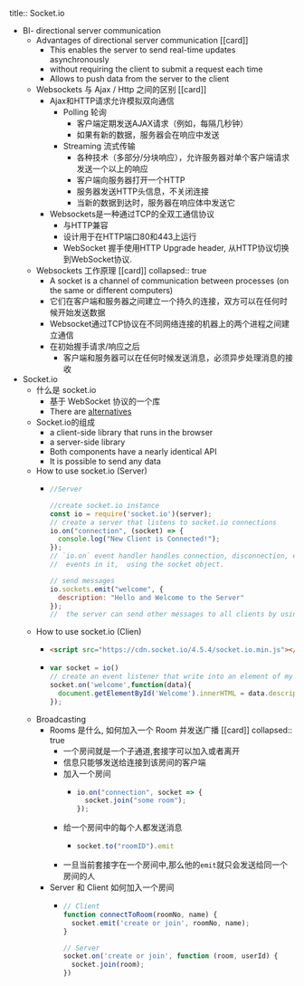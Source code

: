 title:: Socket.io

- BI- directional server communication
	- Advantages of  directional server communication [[card]]
		- This enables the server to send real-time updates asynchronously
		- without requiring the client to submit a request each time
		- Allows to push data from the server to the client
	- Websockets 与 Ajax / Http 之间的区别 [[card]]
		- Ajax和HTTP请求允许模拟双向通信
			- Polling 轮询
				- 客户端定期发送AJAX请求（例如，每隔几秒钟）
				- 如果有新的数据，服务器会在响应中发送
			- Streaming 流式传输
				- 各种技术（多部分/分块响应），允许服务器对单个客户端请求发送一个以上的响应
				- 客户端向服务器打开一个HTTP
				- 服务器发送HTTP头信息，不关闭连接
				- 当新的数据到达时，服务器在响应体中发送它
		- Websockets是一种通过TCP的全双工通信协议
			- 与HTTP兼容
			- 设计用于在HTTP端口80和443上运行
			- WebSocket 握手使用HTTP Upgrade header, 从HTTP协议切换到WebSocket协议.
	- Websockets 工作原理 [[card]]
	  collapsed:: true
		- A socket is a channel of communication between processes (on the  same or different computers)
		- 它们在客户端和服务器之间建立一个持久的连接，双方可以在任何时候开始发送数据
		- Websocket通过TCP协议在不同网络连接的机器上的两个进程之间建立通信
		- 在初始握手请求/响应之后
			- 客户端和服务器可以在任何时候发送消息，必须异步处理消息的接收
- Socket.io
	- 什么是 socket.io
		- 基于 WebSocket 协议的一个库
		- There are [alternatives](https://github.com/websockets/ws)
	- Socket.io的组成
		- a client-side library that runs in the browser
		- a server-side library
		- Both components have a nearly identical API
		- It is possible to send any data
	- How to use socket.io (Server)
		- ```js
		  //Server 
		  
		  //create socket.io instance
		  const io = require('socket.io')(server);
		  // create a server that listens to socket.io connections
		  io.on("connection", (socket) => {
		    console.log("New Client is Connected!");
		  });
		  // `io.on` event handler handles connection, disconnection, etc. , 
		  //  events in it,  using the socket object.
		  
		  // send messages 
		  io.sockets.emit("welcome", {
		    description: "Hello and Welcome to the Server"
		  });
		  //  the server can send other messages to all clients by using the broadcast event
		  ```
	- How to use socket.io (Clien)
		- ```html
		  <script src="https://cdn.socket.io/4.5.4/socket.io.min.js"></script>
		  ```
		- ```js
		  var socket = io()
		  // create an event listener that write into an element of my  `index.ejs` page
		  socket.on('welcome',function(data){
		  	document.getElementById('Welcome').innerHTML = data.description;
		  });
		  ```
	- Broadcasting
		- Rooms 是什么, 如何加入一个 Room 并发送广播 [[card]]
		  collapsed:: true
			- 一个房间就是一个子通道,套接字可以加入或者离开
			- 信息只能够发送给连接到该房间的客户端
			- 加入一个房间
				- ```js
				  io.on("connection", socket => {
				    socket.join("some room");
				  });
				  ```
			- 给一个房间中的每个人都发送消息
				- ```js
				  socket.to("roomID").emit
				  ```
			- 一旦当前套接字在一个房间中,那么他的`emit`就只会发送给同一个房间的人
		- Server 和 Client 如何加入一个房间
			- ```js
			  // Client
			  function connectToRoom(roomNo, name) {
			    socket.emit('create or join', roomNo, name);
			  }
			  
			  // Server
			  socket.on('create or join', function (room, userId) {
			  	socket.join(room);
			  })
			  ```